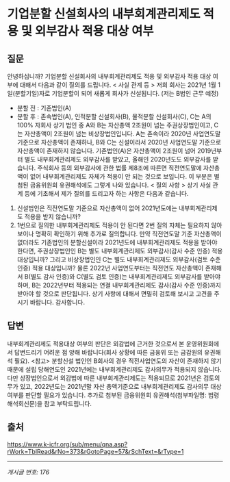 # 기업분할 신설회사의 내부회계관리제도 적용 및 외부감사 적용 대상 여부

## 질문
안녕하십니까?
기업분할 신설회사의 내부회계관리제도 적용 및 외부감사 적용 대상 여부에 대해서 다음과 같이 질의를 드립니다.
< 사실 관계 등 >
저희 회사는 2021년 1월 1일(분할기일)자로 기업분할이 되어 새롭게 회사가 신설됩니다. (저는 B법인 근무 예정)
- 분할 전 : 기존법인(A)
- 분할 후 : 존속법인(A), 인적분할 신설회사(B), 물적분할 신설회사(C), C는 A의 100% 자회사
상기 법인 중 A와 B는 자산총액 2조원이 넘는 주권상장법인이고, C는 자산총액이 2조원이 넘는 비상장법인입니다.
A는 존속이라 2020년 사업연도말 기준으로 자산총액이 존재하나, B와 C는 신설이라서 2020년 사업연도말 기준으로 자산총액이 존재하지 않습니다.
기존법인(A)은 자산총액이 2조원이 넘어 2019년부터 별도 내부회계관리제도 외부감사를 받았고, 올해인 2020년도도 외부감사를 받습니다.
주식회사 등의 외부감사에 관한 법률 제8조에 따른면 직전연도말에 자산총액이 없어 내부회계관리제도 자체가 적용이 안 되는 것으로 보입니다. 이 부분은 별첨된 금융위원회 유권해석에도 그렇게 나와 있습니다.
< 질의 사항 >
상기 사실 관계 등에 기초해서 제가 질의를 드리고자 하는 사항은 다음과 같습니다.
1. 신설법인은 직전연도말 기준으로 자산총액이 없어 2021년도에는 내부회계관리제도 적용을 받지 않습니까?
2. 1번으로 질의한 내부회계관리제도 적용이 안 된다면 2번 질의 자체는 필요하지 않아 보이나 명확히 확인하기 위해 추가로 질의합니다. 만약 직전연도말 기준 자산총액이 없더라도 기존법인의 분할신설이라 2021년도에 내부회계관리제도 적용을 받아야 한다면, 주권상장법인인 B는 별도 내부회계관리제도 외부감사(감사 수준 인증) 적용 대상입니까? 그리고 비상장법인인 C는 별도 내부회계관리제도 외부감사(검토 수준 인증) 적용 대상입니까?
물론 2022년 사업연도부터는 직전연도 자산총액이 존재해서 B(별도 감사 인증)와 C(별도 검토 인증)는 내부회계관리제도 외부감사를 받아야 하며, B는 2022년부터 적용되는 연결 내부회계관리제도 감사(감사 수준 인증)까지 받아야 할 것으로 판단됩니다.
상기 사항에 대해서 면밀히 검토해 보시고 고견을 주시기 바랍니다.
감사합니다.

## 답변
내부회계관리제도 적용대상 여부의 판단은 외감법에 근거한 것으로서 본 운영위원회에서 답변드리기 어려운 점 양해 바랍니다(회사 상황에 따른 금융위 또는 금감원의 유권해석 필요).
<참고>
분할신설 법인인 B회사의 경우 직전사업연도의 자산이 존재하지 않기 때문에 설립 당해연도인 2021년에는 내부회계관리제도 감사의무가 적용되지 않습니다. 다만 상장법인으로서 외감법에 따른 내부회계관리제도는 적용되므로 2021년은 검토의무가 있고, 2022년도는 2021년말 자산 총액기준으로 내부회계관리제도 감사의무 대상여부를 판단할 필요가 있습니다.
추가로 첨부된 금융위원회 유권해석(첨부파일명: 법령해석회신문)을 참고 부탁드립니다.

## 출처
https://www.k-icfr.org/sub/menu/qna.asp?rWork=TblRead&rNo=373&rGotoPage=57&rSchText=&rType=1

---
*게시글 번호: 176*
